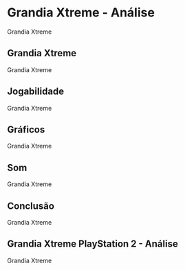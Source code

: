 ---
---

# Grandia Xtreme - Análise

Grandia Xtreme

## Grandia Xtreme

Grandia Xtreme

## Jogabilidade

Grandia Xtreme

## Gráficos

Grandia Xtreme

## Som

Grandia Xtreme

## Conclusão

Grandia Xtreme

## Grandia Xtreme PlayStation 2 - Análise

Grandia Xtreme
